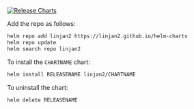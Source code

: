 [![Release Charts](https://github.com/linjan2/helm-charts/actions/workflows/release.yml/badge.svg)](https://github.com/linjan2/helm-charts/actions/workflows/release.yml)

Add the repo as follows:

```sh
helm repo add linjan2 https://linjan2.github.io/helm-charts
helm repo update
helm search repo linjan2
```

To install the `CHARTNAME` chart:

```sh
helm install RELEASENAME linjan2/CHARTNAME
```

To uninstall the chart:

```sh
helm delete RELEASENAME
```

